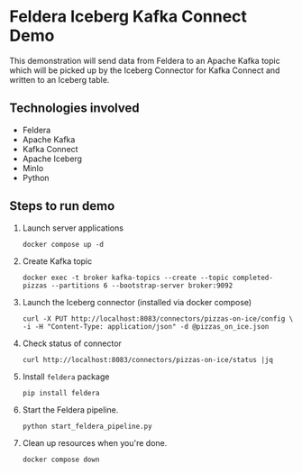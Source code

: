 # Feldera Iceberg Kafka Connect Demo

This demonstration will send data from Feldera to an Apache Kafka topic which will be picked up by the Iceberg Connector for Kafka Connect and written to an Iceberg table.

## Technologies involved
- Feldera
- Apache Kafka
- Kafka Connect
- Apache Iceberg
- MinIo
- Python

## Steps to run demo
1. Launch server applications

    `docker compose up -d`

2. Create Kafka topic

    `docker exec -t broker kafka-topics --create --topic completed-pizzas --partitions 6 --bootstrap-server broker:9092`

3. Launch the Iceberg connector (installed via docker compose)

    `curl -X PUT http://localhost:8083/connectors/pizzas-on-ice/config \
     -i -H "Content-Type: application/json" -d @pizzas_on_ice.json`

4. Check status of connector

    `curl http://localhost:8083/connectors/pizzas-on-ice/status |jq`

5. Install `feldera` package

    `pip install feldera`

6. Start the Feldera pipeline.

    `python start_feldera_pipeline.py`

7. Clean up resources when you're done.

    `docker compose down`
